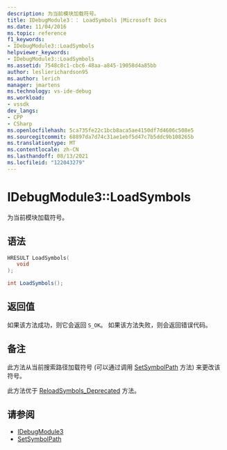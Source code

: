 ```yaml
---
description: 为当前模块加载符号。
title: IDebugModule3：： LoadSymbols |Microsoft Docs
ms.date: 11/04/2016
ms.topic: reference
f1_keywords:
- IDebugModule3::LoadSymbols
helpviewer_keywords:
- IDebugModule3::LoadSymbols
ms.assetid: 7548c8c1-cbc6-48aa-a845-19058d4a85bb
author: leslierichardson95
ms.author: lerich
manager: jmartens
ms.technology: vs-ide-debug
ms.workload:
- vssdk
dev_langs:
- CPP
- CSharp
ms.openlocfilehash: 5ca735fe22c1bcb8aca5ae4150df7d4606c508e5
ms.sourcegitcommit: 68897da7d74c31ae1ebf5d47c7b5ddc9b108265b
ms.translationtype: MT
ms.contentlocale: zh-CN
ms.lasthandoff: 08/13/2021
ms.locfileid: "122043279"
---
```

# <a name="idebugmodule3loadsymbols"></a>IDebugModule3::LoadSymbols
为当前模块加载符号。

## <a name="syntax"></a>语法

```cpp
HRESULT LoadSymbols(
   void
);
```

```csharp
int LoadSymbols();
```

## <a name="return-value"></a>返回值
 如果该方法成功，则它会返回 `S_OK`。 如果该方法失败，则会返回错误代码。

## <a name="remarks"></a>备注
 此方法从当前搜索路径加载符号 (可以通过调用 [SetSymbolPath](../../../extensibility/debugger/reference/idebugengine3-setsymbolpath.md) 方法) 来更改该符号。

 此方法优于 [ReloadSymbols_Deprecated](../../../extensibility/debugger/reference/idebugmodule2-reloadsymbols-deprecated.md) 方法。

## <a name="see-also"></a>请参阅
- [IDebugModule3](../../../extensibility/debugger/reference/idebugmodule3.md)
- [SetSymbolPath](../../../extensibility/debugger/reference/idebugengine3-setsymbolpath.md)
